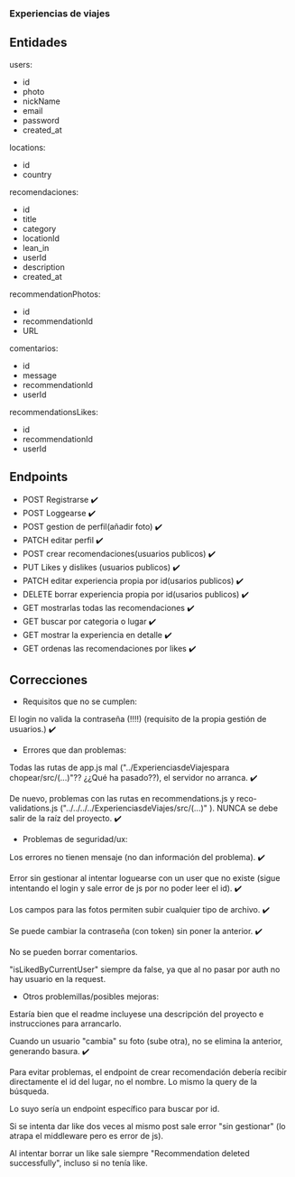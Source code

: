 ### Experiencias de viajes

## Entidades

users:

- id
- photo
- nickName
- email
- password
- created_at

locations:

- id
- country

recomendaciones:

- id
- title
- category
- locationId
- lean_in
- userId
- description
- created_at

recommendationPhotos:

- id
- recommendationId
- URL

comentarios:

- id
- message
- recommendationId
- userId

recommendationsLikes:

- id
- recommendationId
- userId

## Endpoints

- POST Registrarse ✔️
- POST Loggearse ✔️
- POST gestion de perfil(añadir foto) ✔️
- PATCH editar perfil ✔️
- POST crear recomendaciones(usuarios publicos) ✔️
- PUT Likes y dislikes (usuarios publicos) ✔️
- PATCH editar experiencia propia por id(usarios publicos) ✔️
- DELETE borrar experiencia propia por id(usarios publicos) ✔️
- GET mostrarlas todas las recomendaciones ✔️
- GET buscar por categoria o lugar ✔️
- GET mostrar la experiencia en detalle ✔️
- GET ordenas las recomendaciones por likes ✔️

## Correcciones

- Requisitos que no se cumplen:

El login no valida la contraseña (!!!!) (requisito de la propia gestión de usuarios.) ✔️

- Errores que dan problemas:

Todas las rutas de app.js mal ("../ExperienciasdeViajespara chopear/src/(...)"?? ¿¿Qué ha pasado??), el servidor no arranca. ✔️

De nuevo, problemas con las rutas en recommendations.js y reco-validations.js ("../../../../ExperienciasdeViajes/src/(...)" ). NUNCA se debe salir de la raíz del proyecto. ✔️

- Problemas de seguridad/ux:

Los errores no tienen mensaje (no dan información del problema). ✔️

Error sin gestionar al intentar loguearse con un user que no existe (sigue intentando el login y sale error de js por no poder leer el id). ✔️

Los campos para las fotos permiten subir cualquier tipo de archivo. ✔️

Se puede cambiar la contraseña (con token) sin poner la anterior. ✔️

No se pueden borrar comentarios.

"isLikedByCurrentUser" siempre da false, ya que al no pasar por auth no hay usuario en la request.

- Otros problemillas/posibles mejoras:

Estaría bien que el readme incluyese una descripción del proyecto e instrucciones para arrancarlo.

Cuando un usuario "cambia" su foto (sube otra), no se elimina la anterior, generando basura. ✔️

Para evitar problemas, el endpoint de crear recomendación debería recibir directamente el id del lugar, no el nombre. Lo mismo la query de la búsqueda.

Lo suyo sería un endpoint específico para buscar por id.

Si se intenta dar like dos veces al mismo post sale error "sin gestionar" (lo atrapa el middleware pero es error de js).

Al intentar borrar un like sale siempre "Recommendation deleted successfully", incluso si no tenía like.
